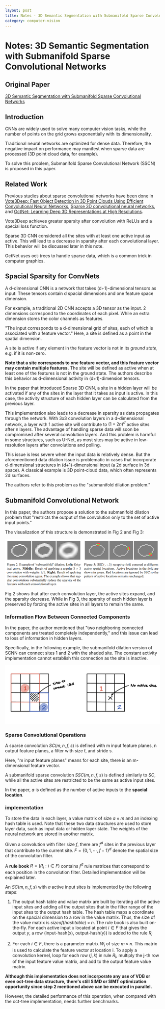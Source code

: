 ```yaml
---
layout: post
title: Notes - 3D Semantic Segmentation with Submanifold Sparse Convolutional Networks
category: computer-vision
---
```


# Notes: 3D Semantic Segmentation with Submanifold Sparse Convolutional Networks

## Original Paper

[3D Semantic Segmentation with Submanifold Sparse Convolutional Networks](https://arxiv.org/abs/1711.10275)

## Introduction

CNNs are widely used to solve many computer vision tasks, while the number of points on the grid grows exponentially with its dimensionality.

Traditional neural networks are optimized for dense data. Therefore, the negative impact on performance may manifest when sparse data are processed (3D point cloud data, for example).

To solve this problem, Submanifold Sparse Convolutional Network (SSCN) is proposed in this paper.

## Related Work

Previous studies about sparse convolutional networks have been done in [Vote3Deep: Fast Object Detection in 3D Point Clouds Using Efficient Convolutional Neural Networks](https://arxiv.org/abs/1609.06666), [Sparse 3D convolutional neural networks](https://arxiv.org/abs/1505.02890), and [OctNet: Learning Deep 3D Representations at High Resolutions](https://arxiv.org/abs/1611.05009).

Vote3Deep achieves greater sparsity after convolution with ReLUs and a special loss function.

Sparse 3D CNN considered all the sites with at least one active input as active. This will lead to a decrease in sparsity after each convolutional layer. This behavior will be discussed later in this note.

OctNet uses oct-trees to handle sparse data, which is a common trick in computer graphics.

## Spacial Sparsity for ConvNets

A d-dimensional CNN is a network that takes (d+1)-dimensional tensors as input:
These tensors contain d spacial dimensions and one feature space dimension.

For example, a traditional 2D CNN accepts a 3D tensor as the input. 2 dimensions correspond to the coordinates of each pixel. While an extra dimension stores the color channels as features.

"The input corresponds to a d-dimensional grid of sites, each of which is associated with a feature vector." Here, a site is defined as a point in the spatial dimension.

A site is active if any element in the feature vector is not in its *ground state*, e.g. if it is non-zero.

**Note that a site corresponds to one feature vector, and this feature vector may contain multiple features.** The site will be defined as active when at least one of the features is not in the ground state. The authors describe this behavior as d-dimensional activity in (d+1)-dimension tensors.

In the paper that introduced Sparse 3D CNN, a site in a hidden layer will be activated if any of the sites in the layer that it takes as input is active. In this case, the activity structure of each hidden layer can be calculated from the previous layer.

This implementation also leads to a decrease in sparsity as data propagates through the network. With 3x3 convolution layers in a d-dimensional network, a layer with $1$ active site will contribute to $(1+2n)^d$ active sites after n layers. The advantage of handling sparse data will soon be compromised after several convolution layers. And this problem is harmful in some structures, such as U-Net, as most sites may be active in low-resolution layers after convolutions and polling.

This issue is less severe when the input data is relatively dense. But the aforementioned data dilation issue is problematic in cases that incorporate d-dimensional structures in (d+1)-dimensional input (a 2d surface in 3d space). A classical example is 3D point-cloud data, which often represents 2d surfaces.

The authors refer to this problem as the "submanifold dilation problem."

## Submanifold Convolutional Network

In this paper, the authors propose a solution to the submanifold dilation problem that "restricts the output of the convolution only to the set of active input points."

The visualization of this structure is demonstrated in Fig 2 and Fig 3:

![](/images/2023-05-27-16-42-45.png)

Fig 2 shows that after each convolution layer, the active sites expand, and the sparsity decrease. While in Fig 3, the sparsity of each hidden layer is preserved by forcing the active sites in all layers to remain the same.

### Information Flow Between Connected Components

In the paper, the author mentioned that "two neighboring connected components are treated completely independently," and this issue can lead to loss of information in hidden layers.

Specifically, in the following example, the submanifold dilation version of SCNN can connect sites 1 and 2 with the shaded site. The constant activity implementation cannot establish this connection as the site is inactive.

![](/images/2023-05-27-16-42-56.png)

### Sparse Convolutional Operations

A sparse convolution $SC(m, n, f, s)$ is defined with m input feature planes, n output feature planes, a filter with size f, and stride s.

Here, "m input feature planes" means for each site, there is an m-dimensional feature vector.

A submanifold sparse convolution $SSC(m, n, f, s)$ is defined similarly to $SC$, while all the active sites are restricted to be the same as active input sites.

In the paper, $a$ is defined as the number of active inputs to the **spacial location**.

### implementation

To store the data in each layer, a value matrix of size $a \times m$ and an indexing hash table is used. Note that these two data structures are used to store layer data, such as input data or hidden layer state. The weights of the neural network are stored in another matrix.

Given a convolution with filter size $f$, there are $f^d$ sites in the previous layer that contribute to the current site. $F = \{ 0, 1, \cdots , f-1 \}^d$ denote the spatial size of the convolution filter.

A **rule book** $R = (R_{i} : i \in F)$ contains $f^d$ rule matrices that correspond to each position in the convolution filter. Detailed implementation will be explained later.

An $SC(m, n, f, s)$ with $a$ active input sites is implemented by the following steps:

1. The output hash table and value matrix are built by iterating all the active input sites and adding all the output sites that in the filter range of the input sites to the output hash table.
The hash table maps a coordinate on the spacial dimension to a row in the value matrix.
Thus, the size of the value matrix is $sizeof(hashtable) \times n$.
The rule book is also built on-the-fly. For each active input $x$ located at point $i \in F$ that gives the output $y$, a row (input-hash(x), output-hash(y)) is added to the rule $R_i$

2. For each $i \in F$, there is a parameter matrix $W_i$ of size $m \times n$. This matrix is used to calculate the feature vector at location i. To apply a convolution kernel, loop for each row $(j, k)$ in rule $R_i$, multiply the j-th row of the input feature value matrix, and add to the output feature value matrix.

**Although this implementation does not incorporate any use of VDB or even oct-tree data structure, there's still SIMD or SIMT optimization opportunity since step 2 mentioned above can be executed in parallel.**

However, the detailed performance of this operation, when compared with the oct-tree implementation, needs further benchmarks.
